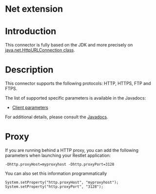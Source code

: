 Net extension
=============

Introduction
============

This connector is fully based on the JDK and more precisely on
[java.net.HttpURLConnection
class](http://java.sun.com/j2se/1.5.0/docs/api/index.html?java/net/HttpURLConnection.html).

Description
===========

This connector supports the following protocols: HTTP, HTTPS, FTP and
FTPS.

The list of supported specific parameters is available in the Javadocs:

-   [Client
    parameters](http://www.restlet.org/documentation/2.0/jse/ext/org/restlet/ext/net/HttpClientHelper.html)

For additional details, please consult the
[Javadocs](http://www.restlet.org/documentation/2.0/jse/ext/org/restlet/ext/net/package-summary.html).

Proxy
=====

If you are running behind a HTTP proxy, you can add the following
parameters when launching your Restlet application:

    -Dhttp.proxyHost=myproxyhost -Dhttp.proxyPort=3128

You can also set this information programmatically

    System.setProperty("http.proxyHost", "myproxyhost");
    System.setProperty("http.proxyPort", "3128");

